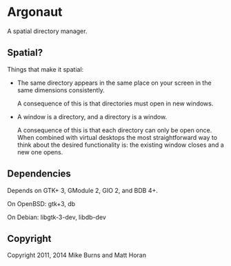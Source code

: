 Argonaut
========

A spatial directory manager.

Spatial?
--------

Things that make it spatial:

* The same directory appears in the same place on your screen in the same
  dimensions consistently.

  A consequence of this is that directories must open in new windows.

* A window is a directory, and a directory is a window.

  A consequence of this is that each directory can only be open once. When
  combined with virtual desktops the most straightforward way to think about
  the desired functionality is: the existing window closes and a new one opens.

Dependencies
------------

Depends on GTK+ 3, GModule 2, GIO 2, and BDB 4+.

On OpenBSD: gtk+3, db

On Debian: libgtk-3-dev, libdb-dev

Copyright
---------

Copyright 2011, 2014 Mike Burns and Matt Horan
